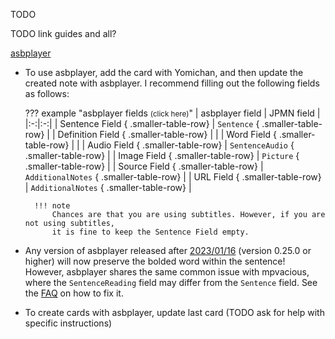 TODO

TODO link guides and all?

[asbplayer](https://github.com/killergerbah/asbplayer)

* To use asbplayer, add the card with Yomichan, and then update the created note with asbplayer.
    I recommend filling out the following fields as follows:

    ??? example "asbplayer fields <small>(click here)</small>"
        | asbplayer field | JPMN field |
        |:-:|:-:|
        | Sentence Field   { .smaller-table-row} | `Sentence`        { .smaller-table-row} |
        | Definition Field { .smaller-table-row} | |
        | Word Field       { .smaller-table-row} | |
        | Audio Field      { .smaller-table-row} | `SentenceAudio`   { .smaller-table-row} |
        | Image Field      { .smaller-table-row} | `Picture`         { .smaller-table-row} |
        | Source Field     { .smaller-table-row} | `AdditionalNotes` { .smaller-table-row} |
        | URL Field        { .smaller-table-row} | `AdditionalNotes` { .smaller-table-row} |

        !!! note
            Chances are that you are using subtitles. However, if you are not using subtitles,
            it is fine to keep the Sentence Field empty.

* Any version of asbplayer released after
    [2023/01/16](https://github.com/killergerbah/asbplayer/issues/205) (version 0.25.0 or higher)
    will now preserve the bolded word within the sentence!
    However, asbplayer shares the same common issue with mpvacious, where
    the `SentenceReading` field may differ from the `Sentence` field.
    See the
    [FAQ](faq.md#the-sentencereading-field-is-not-updated-is-different-from-the-sentence-field)
    on how to fix it.

* To create cards with asbplayer, update last card (TODO ask for help with specific instructions)
